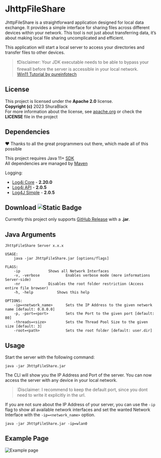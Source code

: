 # JhttpFileShare
JhttpFileShare is a straightforward application designed for local data exchange. It provides a simple interface for sharing 
files across different devices within your network. This tool is not just about transferring data, it’s about making local 
file sharing uncomplicated and efficient.

This application will start a local server to access your directories and transfer files to other devices.
> ❗️Disclaimer: Your JDK executable needs to be able to bypass your firewall before the server is accessible in your local network.<br>
> [Win11 Tutorial by pureinfotech](https://pureinfotech.com/allow-apps-firewall-windows-11/)

## License
This project is licensed under the **Apache 2.0** license.<br>
**Copyright (c)** 2023 ShuraBlack<br>
For more information about the license, see [apache.org](https://www.apache.org/licenses/LICENSE-2.0)
or check the <b>LICENSE</b> file in the project

## Dependencies
❤️ Thanks to all the great programmers out there, which made all of this possible

This project requires Java 11+ [SDK](https://www.oracle.com/java/technologies/downloads/)<br>
All dependencies are managed by [Maven](https://maven.apache.org)<br>

Logging:
- [Log4j Core](https://github.com/apache/logging-log4j2) - **2.20.0**
- [Log4j API](https://github.com/apache/logging-log4j2) - **2.0.5**
- [Log4J Simple](https://github.com/apache/logging-log4j2) - **2.0.5**

## Download ![Static Badge](https://img.shields.io/badge/version-v0.1.3-%230679b6)
Currently this project only supports [GitHub Release](https://github.com/ShuraBlack/JhttpFileShare/releases) with a **.jar**.

## Java Arguments
```
JhttpFileShare Server x.x.x

USAGE:
	java -jar JhttpFileShare.jar [options/flags]

FLAGS:
	-ip				Shows all Network Interfaces
	-v, -verbose			Enables verbose mode (more informations Server-side)
	-nr				Disables the root folder restriction (Access entire file browser)
	-h, -help			Shows this help

OPTIONS:
	-ip=<network_name>		Sets the IP Address to the given network name [default: 0.0.0.0]
	-p, -port=<port>		Sets the Port to the given port [default: 80]
	-threads=<size>			Sets the Thread Pool Size to the given size [default: 3]
	-root=<path>			Sets the root folder [default: user.dir]
```

## Usage
Start the server with the following command:
```
java -jar JhttpFileShare.jar 
```
The CLI will show you the IP Address and Port of the server. You can now access the server with any device in your local network.
> ❕Disclaimer: I recommend to keep the default port, since you dont need to write it explicitly in the url.

If you are not sure about the IP Address of your server, you can use the `-ip` flag to show all available network interfaces
and set the wanted Network Interface with the `-ip=<network_name>` option.
```
java -jar JhttpFileShare.jar -ip=wlan0
```

## Example Page
![Example page](https://github.com/ShuraBlack/JhttpFileShare/assets/69372954/8f06b174-55c9-47dd-bcf0-d8ea8e631ee6)

